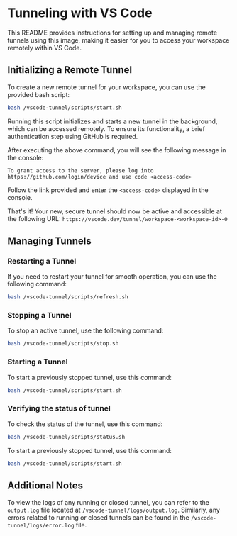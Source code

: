 # Tunneling with VS Code

This README provides instructions for setting up and managing remote tunnels using this image, making it easier for you to access your workspace remotely within VS Code.

## Initializing a Remote Tunnel

To create a new remote tunnel for your workspace, you can use the provided bash script:

```bash
bash /vscode-tunnel/scripts/start.sh
```

Running this script initializes and starts a new tunnel in the background, which can be accessed remotely. To ensure its functionality, a brief authentication step using GitHub is required.

After executing the above command, you will see the following message in the console:

```
To grant access to the server, please log into https://github.com/login/device and use code <access-code>
```

Follow the link provided and enter the `<access-code>` displayed in the console.

That's it! Your new, secure tunnel should now be active and accessible at the following URL: `https://vscode.dev/tunnel/workspace-<workspace-id>-0`

## Managing Tunnels

### Restarting a Tunnel

If you need to restart your tunnel for smooth operation, you can use the following command:

```bash
bash /vscode-tunnel/scripts/refresh.sh
```

### Stopping a Tunnel

To stop an active tunnel, use the following command:

```bash
bash /vscode-tunnel/scripts/stop.sh
```

### Starting a Tunnel

To start a previously stopped tunnel, use this command:

```bash
bash /vscode-tunnel/scripts/start.sh
```

### Verifying the status of tunnel

To check the status of the tunnel, use this command:

```bash
bash /vscode-tunnel/scripts/status.sh
```

To start a previously stopped tunnel, use this command:

```bash
bash /vscode-tunnel/scripts/start.sh
```

## Additional Notes

To view the logs of any running or closed tunnel, you can refer to the `output.log` file located at `/vscode-tunnel/logs/output.log`. Similarly, any errors related to running or closed tunnels can be found in the `/vscode-tunnel/logs/error.log` file.
